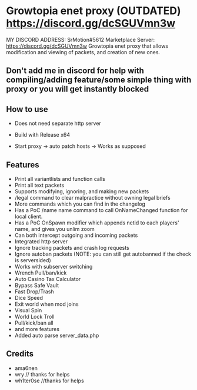 # Growtopia enet proxy (OUTDATED) https://discord.gg/dcSGUVmn3w
MY DISCORD ADDRESS: SrMotion#5612
Marketplace Server: https://discord.gg/dcSGUVmn3w
Growtopia enet proxy that allows modification and viewing of packets, and creation of new ones.

## Don't add me in discord for help with compiling/adding feature/some simple thing with proxy or you will get instantly blocked
## How to use
* Does not need separate http server

* Build with Release x64

* Start proxy -> auto patch hosts -> Works as supposed

## Features
* Print all variantlists and function calls
* Print all text packets
* Supports modifying, ignoring, and making new packets
* /legal command to clear malpractice without owning legal briefs
* More commands which you can find in the changelog
* Has a PoC /name name command to call OnNameChanged function for local client.
* Has a PoC OnSpawn modifier which appends netid to each players' name, and gives you unlim zoom
* Can both intercept outgoing and incoming packets
* Integrated http server
* Ignore tracking packets and crash log requests
* Ignore autoban packets (NOTE: you can still get autobanned if the check is serversided)
* Works with subserver switching
* Wrench Pull/ban/kick
* Auto Casino Tax Calculator
* Bypass Safe Vault
* Fast Drop/Trash
* Dice Speed
* Exit world when mod joins
* Visual Spin
* World Lock Troll
* Pull/kick/ban all
* and more features
* Added auto parse server_data.php
## Credits
* ama6nen
* wry // thanks for helps
* wh1ter0se //thanks for helps
